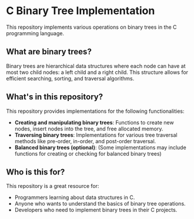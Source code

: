 # C Binary Tree Implementation

This repository implements various operations on binary trees in the C programming language.

## What are binary trees?

Binary trees are hierarchical data structures where each node can have at most two child nodes: a left child and a right child. This structure allows for efficient searching, sorting, and traversal algorithms.

## What's in this repository?

This repository provides implementations for the following functionalities:

- **Creating and manipulating binary trees**: Functions to create new nodes, insert nodes into the tree, and free allocated memory.
- **Traversing binary trees**: Implementations for various tree traversal methods like pre-order, in-order, and post-order traversal.
- **Balanced binary trees (optional)**: (Some implementations may include functions for creating or checking for balanced binary trees)

## Who is this for?

This repository is a great resource for:

- Programmers learning about data structures in C.
- Anyone who wants to understand the basics of binary tree operations.
- Developers who need to implement binary trees in their C projects.
